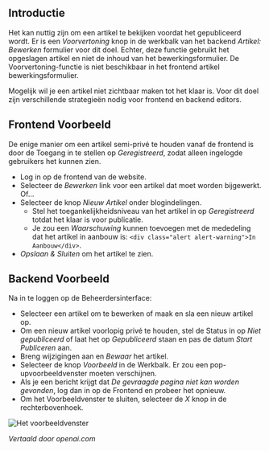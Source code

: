 <!-- Filename: J4.x:Article_Preview / Display title: Artikel: Voorvertoning -->

## Introductie

Het kan nuttig zijn om een artikel te bekijken voordat het gepubliceerd wordt. Er is een *Voorvertoning* knop in de werkbalk van het backend *Artikel: Bewerken* formulier voor dit doel. Echter, deze functie gebruikt het opgeslagen artikel en niet de inhoud van het bewerkingsformulier. De Voorvertoning-functie is niet beschikbaar in het frontend artikel bewerkingsformulier.

Mogelijk wil je een artikel niet zichtbaar maken tot het klaar is. Voor dit doel zijn verschillende strategieën nodig voor frontend en backend editors.

## Frontend Voorbeeld

De enige manier om een artikel semi-privé te houden vanaf de frontend is door de Toegang in te stellen op *Geregistreerd*, zodat alleen ingelogde gebruikers het kunnen zien.

- Log in op de frontend van de website.
- Selecteer de *Bewerken* link voor een artikel dat moet worden bijgewerkt. Of...
- Selecteer de knop *Nieuw Artikel* onder blogindelingen.
  - Stel het toegankelijkheidsniveau van het artikel in op *Geregistreerd* totdat het klaar is voor publicatie.
  - Je zou een *Waarschuwing* kunnen toevoegen met de mededeling dat het artikel in aanbouw is: `<div class="alert alert-warning">In Aanbouw</div>`.
- *Opslaan & Sluiten* om het artikel te zien.

## Backend Voorbeeld

Na in te loggen op de Beheerdersinterface:

- Selecteer een artikel om te bewerken of maak en sla een nieuw artikel op.
- Om een nieuw artikel voorlopig privé te houden, stel de Status in op *Niet gepubliceerd* of laat het op *Gepubliceerd* staan en pas de datum *Start Publiceren* aan.
- Breng wijzigingen aan en *Bewaar* het artikel.
- Selecteer de knop *Voorbeeld* in de Werkbalk. Er zou een pop-upvoorbeeldvenster moeten verschijnen.
- Als je een bericht krijgt dat *De gevraagde pagina niet kan worden gevonden*, log dan in op de Frontend en probeer het opnieuw.
- Om het Voorbeeldvenster te sluiten, selecteer de *X* knop in de rechterbovenhoek.

![Het voorbeeldvenster](../../../en/images/getting-started/article-edit-preview.png)

*Vertaald door openai.com*

